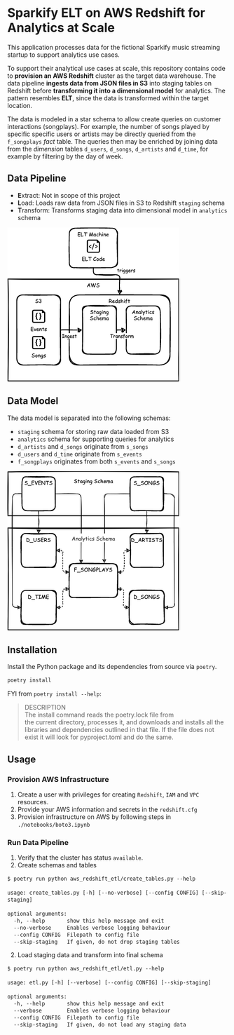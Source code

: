 # Sparkify ELT on AWS Redshift for Analytics at Scale

This application processes data for the fictional Sparkify music streaming startup to support analytics use cases.

To support their analytical use cases at scale, this repository contains code to **provision an AWS Redshift** cluster as the target data warehouse. The data pipeline **ingests data from JSON files in S3** into staging tables on Redshift before **transforming it into a dimensional model** for analytics. The pattern resembles **ELT**, since the data is transformed within the target location.

The data is modeled in a star schema to allow create queries on customer interactions (songplays). For example, the number of songs played by specific specific users or artists may be directly queried from the `f_songplays` *fact* table. The queries then may be enriched by joining data from the *dimension* tables `d_users`, `d_songs`, `d_artists` and `d_time`, for example by filtering by the day of week.

## Data Pipeline

- **E**xtract: Not in scope of this project
- **L**oad: Loads raw data from JSON files in S3 to Redshift `staging` schema
- **T**ransform: Transforms staging data into dimensional model in `analytics` schema

![Architecture](images/architecture.png)

## Data Model

The data model is separated into the following schemas:
- `staging` schema for storing raw data loaded from S3
- `analytics` schema for supporting queries for analytics
- `d_artists` and `d_songs` originate from `s_songs`
- `d_users` and `d_time` originate from `s_events`
- `f_songplays` originates from both `s_events` and `s_songs`

![Data model](images/model.png)

## Installation

Install the Python package and its dependencies from source via `poetry`.
```bash
poetry install
```

FYI from `poetry install --help`:
> DESCRIPTION  
  The install command reads the poetry.lock file from  
  the current directory, processes it, and downloads and installs all the  
  libraries and dependencies outlined in that file. If the file does not  
  exist it will look for pyproject.toml and do the same.

## Usage

### Provision AWS Infrastructure

1. Create a user with privileges for creating `Redshift`, `IAM` and `VPC` resources.
2. Provide your AWS information and secrets in the `redshift.cfg`
3. Provision infrastructure on AWS by following steps in `./notebooks/boto3.ipynb`

### Run Data Pipeline

1. Verify that the cluster has status `available`.
2. Create schemas and tables

```
$ poetry run python aws_redshift_etl/create_tables.py --help 

usage: create_tables.py [-h] [--no-verbose] [--config CONFIG] [--skip-staging]

optional arguments:
  -h, --help       show this help message and exit
  --no-verbose     Enables verbose logging behaviour
  --config CONFIG  Filepath to config file
  --skip-staging   If given, do not drop staging tables
```

2. Load staging data and transform into final schema

```
$ poetry run python aws_redshift_etl/etl.py --help

usage: etl.py [-h] [--verbose] [--config CONFIG] [--skip-staging]

optional arguments:
  -h, --help       show this help message and exit
  --verbose        Enables verbose logging behaviour
  --config CONFIG  Filepath to config file
  --skip-staging   If given, do not load any staging data
```
